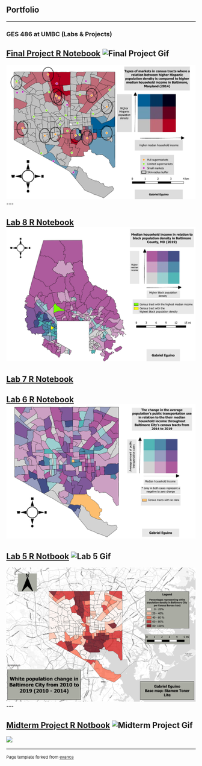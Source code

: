## Portfolio

---

### GES 486 at UMBC (Labs & Projects)

[Final Project R Notebook](/Final_Project/Eguino_FinalProject.html)
![Final Project Gif](https://media.giphy.com/media/LLldY6UGbBDqTHcIvS/giphy.gif)
---
<img src="/Final_Project/Eguino_FinalProject_Merged.pdf"/>
---

[Lab 8 R Notebook](/Lab_8/Eguino_Lab8.html)
<img src="/Lab_8/Lab8_Bivariate.pdf"/>
---

[Lab 7 R Notebook](/Lab_7/Eguino_Lab7.html)
---

[Lab 6 R Notebook](/Lab_6/Eguino_Lab6.html)
<img src="/Lab_6/Eguino_Lab6_BivariateMap.pdf"/>
---

[Lab 5 R Notbook](/Lab_5/Eguino_Actual_Lab5.html)
![Lab 5 Gif](https://media.giphy.com/media/1LBZU6rOi8D5lMpHdF/giphy.gif)
---
<img src="/Lab_5/Eguino_Actual_Lab5_Merged.pdf"/>
---

[Midterm Project R Notbook](/Midterm/Eguino_Actual_Lab5.html)
![Midterm Project Gif](https://media.giphy.com/media/Ijsjn52GNW7EwVZviP/giphy.gif)
---
<img src="/Midterm/Eguino_Midterm_Merged.pdf"/>

---
<p style="font-size:11px">Page template forked from <a href="https://github.com/evanca/quick-portfolio">evanca</a></p>
<!-- Remove above link if you don't want to attibute -->
